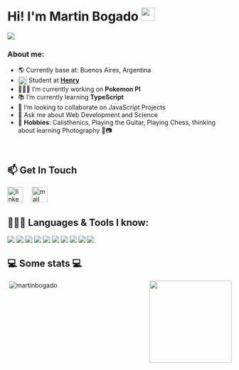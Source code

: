 

<h1>Hi! I'm Martin Bogado <img src="https://raw.githubusercontent.com/iampavangandhi/iampavangandhi/master/gifs/Hi.gif" width="30px"></h1>
<img src="https://readme-typing-svg.herokuapp.com?color=E9B517&lines=Full+Stack+Developer+Student">

<!-- Tengo que agregar imagen portada -->

### About me:
- 🌎 Currently base at: Buenos Aires, Argentina
- <img align='center' src="https://res.cloudinary.com/crunchbase-production/image/upload/c_lpad,h_256,w_256,f_auto,q_auto:eco,dpr_1/tdgwdgx9n7ubjqkhr6ew" width="20px"> Student at **[Henry](https://www.soyhenry.com/)**
- 👨🏻‍💻 I’m currently working on **Pokemon PI**
- 📚 I’m currently learning **TypeScript**
- 👯 I’m looking to collaborate on JavaScript Projects
- 💬 Ask me about Web Development and Science
- 🚴 **Hobbies**: Calisthenics, Playing the Guitar, Playing Chess, thinking about learning Photography 🤔📷
<br />

## 📫 Get In Touch
<a href="https://www.linkedin.com/in/martinbogado/"><img src="https://www.vectorlogo.zone/logos/linkedin/linkedin-icon.svg" width="35px" alt="linkedin"></a>
&nbsp; &nbsp;
<a href="mailto:martinbogado@live.com.ar"><img src="https://www.vectorlogo.zone/logos/gmail/gmail-icon.svg" width="35px" alt="mail"></a> 
&nbsp; &nbsp;


## 👨🏻‍💻 Languages & Tools I know:

<a href="https://www.javascript.com/" target="_blank"><img src="https://img.icons8.com/color/48/000000/javascript.png"/></a>
<a href="https://www.w3schools.com/css/" target="_blank"><img src="https://img.icons8.com/color/48/000000/css3.png"/></a>
<a href="https://www.w3schools.com/html/" target="_blank"><img src="https://img.icons8.com/color/48/000000/html-5.png"/></a>
<a href="https://reactjs.org/" target="_blank"><img src="https://img.icons8.com/color/48/000000/react-native.png"/></a>
<a href="https://redux.js.org/" target="_blank"><img src="https://img.icons8.com/color/48/000000/redux.png"/></a>
<a href="https://nodejs.org/" target="_blank"><img src="https://img.icons8.com/color/48/000000/nodejs.png"/></a>
<a href="https://www.postgresql.org/" target="_blank"><img src="https://img.icons8.com/color/48/000000/postgresql.png"/></a>
<a href="https://visualstudio.microsoft.com/" target="_blank"><img src="https://img.icons8.com/color/48/000000/visual-studio.png"/></a>
<a href="https://github.com/" target="_blank"><img src="https://img.icons8.com/color/48/000000/github--v1.png"/></a>
<a href="https://www.figma.com/" target="_blank"><img src="https://img.icons8.com/color/48/000000/figma.png"/></a>


<h2>💻 Some stats 💻</h2>
<p align="left">&nbsp;<img align="center" src="https://github-readme-stats.vercel.app/api?username=martinbogado&show_icons=true&theme=slateorange&locale=en" alt="martinbogado" /><img align="right" src="https://media.giphy.com/media/LmNwrBhejkK9EFP504/giphy.gif" width="185" height="185" /> </p>


<!--  Para agregar despues
  <details>
    <summary> 💥 Working on </summary>
    <br>
    <p align="center">
      <a href="https://github.com/martinbogado/WeatherApp">
        <img src="https://github-readme-stats.vercel.app/api/pin/?username=martinbogado&repo=WeatherApp&show_owner=true&theme=slateorange" />
      </a>&ensp;
      <a href="https://github.com/martinbogado/WeatherApp">
        <img src="https://github-readme-stats.vercel.app/api/pin/?username=martinbogado&repo=WeatherApp&show_owner=true&theme=slateorange" />
      </a>
    </p>
  </details>

STREAK STATS y Views
  <p>        
    <img align="right" src="http://github-readme-streak-stats.herokuapp.com?user=martinbogado&theme=slateorange" alt="martinbogado" />
     ![Profile views](https://gpvc.arturio.dev/martinbogado)
    <a href="https://github.com/martinbogado/"><img src="https://img.shields.io/github/followers/martinbogado?color=%234CC61E&label=GitHub%20Followers%20%3A"/></a>
  </p>
 
-->
 
